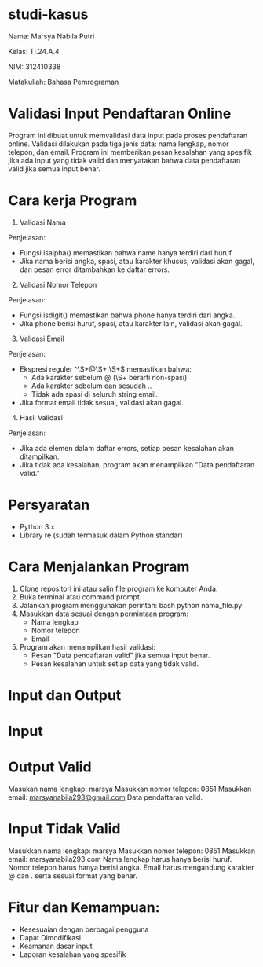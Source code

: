# studi-kasus
Nama: Marsya Nabila Putri

Kelas: TI.24.A.4

NIM: 312410338

Matakuliah: Bahasa Pemrograman

# Validasi Input Pendaftaran Online
Program ini dibuat untuk memvalidasi data input pada proses pendaftaran online. Validasi dilakukan pada tiga jenis data: nama lengkap, nomor telepon, dan email. Program ini memberikan pesan kesalahan yang spesifik jika ada input yang tidak valid dan menyatakan bahwa data pendaftaran valid jika semua input benar.

# Cara kerja Program
1. Validasi Nama

Penjelasan:

- Fungsi isalpha() memastikan bahwa name hanya terdiri dari huruf.
- Jika nama berisi angka, spasi, atau karakter khusus, validasi akan gagal, dan pesan error ditambahkan ke daftar errors.

2. Validasi Nomor Telepon

Penjelasan:

- Fungsi isdigit() memastikan bahwa phone hanya terdiri dari angka.
- Jika phone berisi huruf, spasi, atau karakter lain, validasi akan gagal.

3. Validasi Email

Penjelasan:

- Ekspresi reguler ^\S+@\S+\.\S+$ memastikan bahwa:
  - Ada karakter sebelum @ (\S+ berarti non-spasi).
  - Ada karakter sebelum dan sesudah ..
  - Tidak ada spasi di seluruh string email.
- Jika format email tidak sesuai, validasi akan gagal.

4. Hasil Validasi

Penjelasan:

- Jika ada elemen dalam daftar errors, setiap pesan kesalahan akan ditampilkan.
- Jika tidak ada kesalahan, program akan menampilkan "Data pendaftaran valid."

# Persyaratan

- Python 3.x
- Library re (sudah termasuk dalam Python standar)

# Cara Menjalankan Program
1. Clone repositori ini atau salin file program ke komputer Anda.
2. Buka terminal atau command prompt.
3. Jalankan program menggunakan perintah: bash python nama_file.py
4. Masukkan data sesuai dengan permintaan program:
    - Nama lengkap
    - Nomor telepon
    - Email
5. Program akan menampilkan hasil validasi:
    - Pesan "Data pendaftaran valid" jika semua input benar.
    - Pesan kesalahan untuk setiap data yang tidak valid.

# Input dan Output
# Input


# Output Valid

Masukan nama lengkap: marsya Masukkan nomor telepon: 0851 Masukkan email: marsyanabila293@gmail.com Data pendaftaran valid.

# Input Tidak Valid

Masukkan nama lengkap: marsya Masukkan nomor telepon: 0851 Masukkan email: marsyanabila293.com Nama lengkap harus hanya berisi huruf. Nomor telepon harus hanya berisi angka. Email harus mengandung karakter @ dan . serta sesuai format yang benar.

# Fitur dan Kemampuan: 
- Kesesuaian dengan berbagai pengguna
- Dapat Dimodifikasi
- Keamanan dasar input
- Laporan kesalahan yang spesifik
  

















